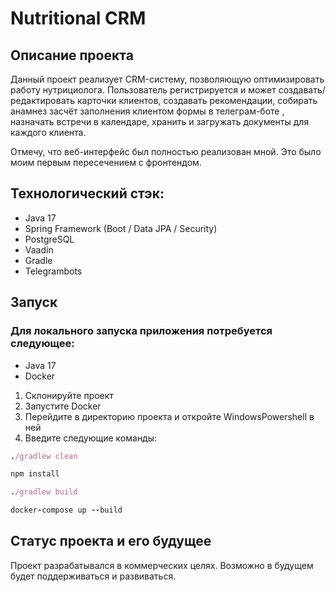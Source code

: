 # Nutritional CRM

## Описание проекта
Данный проект реализует CRM-систему, позволяющую оптимизировать работу нутрициолога. Пользователь регистрируется 
и может создавать/редактировать карточки клиентов, создавать рекомендации, собирать анамнез засчёт заполнения клиентом формы в телеграм-боте
, назначать встречи в календаре, хранить и загружать документы для каждого клиента.

Отмечу, что веб-интерфейс был полностью реализован мной. Это было моим первым пересечением с фронтендом.

## Технологический стэк:
- Java 17
- Spring Framework (Boot / Data JPA / Security)
- PostgreSQL
- Vaadin
- Gradle
- Telegrambots

## Запуск
### Для локального запуска приложения потребуется следующее:
- Java 17
- Docker

1) Склонируйте проект
2) Запустите Docker
3) Перейдите в директорию проекта и откройте WindowsPowershell в ней
4) Введите следующие команды:
```rb
./gradlew clean
```
```rb
npm install
```
```rb
./gradlew build
```
```rb
docker-compose up --build
```

## Статус проекта и его будущее
Проект разрабатывался в коммерческих целях. Возможно в будущем будет поддерживаться и развиваться.
